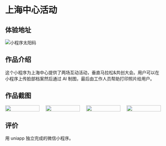 # 上海中心活动

## 体验地址

![小程序太阳码](/shanghaitower/qrcode.jpg)

## 作品介绍

这个小程序为上海中心提供了两场互动活动，垂直马拉松&共创大会。用户可以在小程序上传脸部档案然后通过 AI 制图，最后由工作人员帮助打印照片给用户。

## 作品截图

<div style="display: grid; grid-template-columns: repeat(4, 1fr); gap: 20px; width: 100%;">
    <img src="/shanghaitower/1.jpg" alt="" style="width: 100%; height: auto;">
    <img src="/shanghaitower/2.jpg" alt="" style="width: 100%; height: auto;">
    <img src="/shanghaitower/3.jpg" alt="" style="width: 100%; height: auto;">
    <img src="/shanghaitower/4.jpg" alt="" style="width: 100%; height: auto;">
</div>

## 评价

用 uniapp 独立完成的微信小程序。
